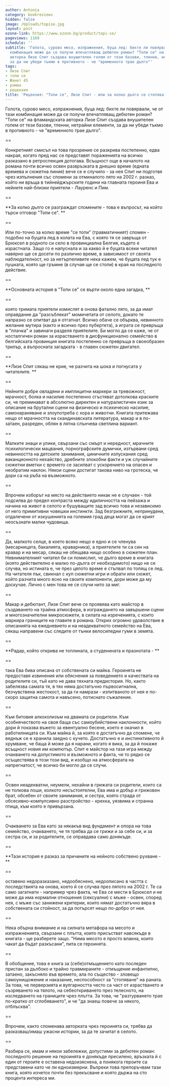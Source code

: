```yaml
---
author: Antonia
category: bookreviews
hidden: false
image: /Uploads/topise.jpg
layout: post
ozone-link: https://www.ozone.bg/product/topi-se/
pageviews: 1169
schedule: ''
subtitle: 'Голота, сурово месо, изпражнения, буца лед: бихте ли повярвали, че от тази
  комбинация може да се получи впечатляващ дебютен роман? "Топи се" на фламандската
  авторка Лизе Спит създава внушителен голем от тези базови, тленни, нетрайни елементи,
  за да ни убеди тъкмо в противното - че "временното трае дълго"'
tags:
- Лизе Спит
- топи се
- Жанет 45
- роман
- рецензия
title: 'Рецензия: "Топи се", Лизе Спит - или за колко дълго се стопяват спомените'
---
```


Голота, сурово месо, изпражнения, буца лед: бихте ли повярвали, че от тази комбинация може да се получи впечатляващ дебютен роман? "Топи се" на фламандската авторка Лизе Спит създава внушителен голем от тези базови, тленни, нетрайни елементи, за да ни убеди тъкмо в противното - че "временното трае дълго". 

\==

Конкретният смисъл на това прозрение се разкрива постепенно, едва накрая, когато пред нас се представят пораженията на всичко разказано в ретроспекция дотогава. Всъщност още в началото на романа почти всичко освен развръзката в днешно време (едната времева и сюжетна линия) вече се е случило - за нея Спит ни подготвя чрез изпълнения със спомени за отминалото лято на 2002 г. разказ, който ни връща в тийнейджърските години на главната героиня Ева и нейните най-близки приятели - Лауренс и Пим. 

\==

**За колко дълго се разграждат спомените - това е въпросът, на който търси отговор "Топи се". **

\==

Или по-точно за колко време "се топи" (травматичният) спомен - подобно на буцата лед в колата на Ева, с която тя се завръща от Брюксел в родното си село в провинциална Белгия, където е израстнала. Защо го е напуснала и за какво й е буцата всеки читател навярно ще се досети по различно време, в зависимост от своята наблюдателност, но за нетърпеливите нека кажем, че буцата лед тук е пушката, която ще гръмне (в случая ще се стопи) в края на последното действие. 

\==

**Основната история в "Топи се" се върти около една загадка, **

\==

която тримата приятели измислят в онова фатално лято, за да имат оправдание да "разсъблекат" момичетата от селото, докато те напразно се опитват да я отгатнат. Всичко обаче се обърква, невинното желание мутира (както и всичко през пубертета), а играта се превръща в "плачка" и завинаги разделя приятелите. Би могло да се каже, че от носталгичен роман за израстването в дисфункционално семейство в белгийската провинция книгата постепенно се превръща в своеобразен трилър, а въпросната загадката - в главен сюжетен двигател.

\==

**Лизе Спит сякаш не крие, че разчита на шока и погнусата у читателите. **

\==

Нейните добре овладяни и имплицитни маркери за тревожност, мрачност, болка и насилие постепенно сгъстяват дотолкова краските си, че преминават в абсолютно директен и натуралистичен език за описание на брутални сцени на физическо и психическо насилие, самонараняване и злоупотреба с хора и животни. Книгата притежава нещо от мрачността на скандинавската литература, макар и в по-затаен, разреден, облян в лятна слънчева светлина вариант. 

\==

Малките знаци и улики, свързани със смърт и нередност, мрачните психилогически мацвания, порнографските думички, изтървани сред невинността на детските занимания, циничните изпускания сред ваканционното нехайство, дребните злокобни факти и уж случайните сюжетни вметки с времето се засилват с ускорението на опасен и необратим наклон. Някои сцени достигат такова ниво на гротеска, че дори са на ръба на възможното.

\==

Впрочем изборът на място на действието никак не е случаен - той подсилва до предел контраста между идиличността на пейзажа и начина на живот в селото и бушуващите зад всичко това и независимо от него примитивни човешки инстинкти. Зад безгрижните, непринудени, отдалечени от изкушенията на големия град деца могат да се крият неосъзнати малки чудовища. 

\==

Да, малкото селце, в което всяко нещо е едно и се членува (месарницата, бакалията, краварника), а приятелите ти са син на кравар и на месар, сякаш не обещава нищо особено в сюжетен план. Невнимателният читател би си помислил, че дълго време в книгата (която действително е малко по-дълга от необходимото) нищо не се случва, но истината е, че през цялото време е стъпвал по топящ се лед. На читателя пък, свикнал с куп сюжетни игри и обрати или сюжет, който разчита много ясно на своите компоненти, дори може да му доскучае. Лично с мен това не се случи нито за миг. 

\==

Макар и дебютант, Лизе Спит вече се проявява като майстор в създаването на трайна атмосфера, в изграждането на завършени сцени и многозначителни микросюжети, в силата на изреченията, с които маркира границите на главите в романа. Открих огромно удоволствие в описанията на ежедневието и на неадекватното семейство на Ева, сякаш направени със следите от тънки велосипедни гуми в земята. 

\==

**Радар, който открива не топлината, а студенината и празнотата - **

\==

така Ева бива описана от собствената си майка. Героинята не предоставя извинения или обяснения за поведението и качествата на родителите си, тъй като не дава тяхната предистория. Но, както забелязва самата тя, в тях няма достатъчно първосигнална, безчувствена жестокост, за да ги намрази - изпитваното от нея е по-скоро защитна самота и навъсено, потиснато съжаление. 

\==

Към битовия алкохолизъм на двамата си родители. Към особнячеството на своя баща със самоубийствени наклонности, който дори й показва въжето за евентуално бесене, което е окачил в работилницата си. Към майка й, за която е достатъчно да спомене, че веднъж се е хранила заедно с кучето. Достатъчно е и инстинктивното й хрумване, че баща й може да я нарани, когато я вика, за да й покаже всъщност новия им компютър. Спит е майстор на тази игра между очакването на допустимото и възможното и факта, че то рядко се осъществява в този този вид, и изобщо на атмосферата на напрегнатост, че всичко би могло да се случи.

\==

Освен неадекватни, неумели, нехайни в грижата си родители, които са не толкова лоши, колкото несъстоятелни, Ева има и добър и грижовен брат, обсебен от своите занимания, и сестра, която страда от обсесивно-компулсивно разстройство - крехка, уязвима и странна птица, към която е привързана.

\==

Очакването за Ева като за някакъв вид фундамент и опора на това семейство, очакването, че тя трябва да се грижи и за себе си, и за сестра си, и за родителите, се оправдава само донякъде. 

\==

**Тази история е разказ за причините на нейното собствено рухване - **

\==

оставено недоразказано, недообяснено, недоописано в частта с последствията на онова, което й се случва през лятото на 2002 г. Те са само загатнати - например чрез факта, че Ева се мести в Брюксел и не може да има нормални отношения (сексуални) с мъже - освен, според нея, с мъже със занижени критерии, които нямат достатъчно вяра в собствената си стойност, за да потърсят нещо по-добро от нея.

\==

Нека обърна внимание и на силната метафора на месото и изпражненията, свързани с плътта, които присъстват навсякъде в книгата - ще разберете защо. "Нима месото е просто влакна, които чакат да бъдат разкъсани", пита се героинята. 

\==

В обобщение, това е книга за (себе)отмъщението като последен пристан за дълбоко и трайно травмираните - отмъщение инфантилно, затаено, закъсняло във времето, ала по същество - зловещо самоунищожение и наказание, неспособност за "стопяване" на раната. За това, че перверзията и вулгарността често са част от израстването и съзряването на тялото, на себеоткриването през телесното, на изследването на границите чрез плътта. За това, че "разтурването трае по-кратко от сглобяването", и че "да знаеш повече за някого, отблъсква".

\==

Впрочем, както споменава авторката чрез героинята си, трябва да разказваш/имаш ужасни истории, за да те зачитат в селото.

\==

Разбира се, имам и някои забележки, допустими за дебютен роман: последното решение на героинята е донякъде пресилено, връзката й с един от героите е оставена недоизяснена, а понякога героите са представени като че ли едноизмерни. Въпреки това препоръчвам тази книга, която изчетох почти без прекъсване и която държа на сто процента интереса ми.